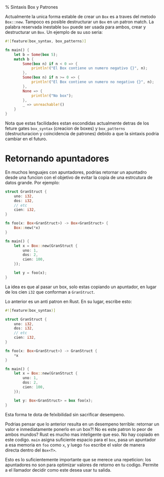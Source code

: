 %  Sintaxis Box y Patrones

Actualmente la unica forma estable de crear un `Box` es a traves del metodo `Box::new`. Tampoco es posible destructurar un `Box` en un patron match. La palabra reservada inestable `box` puede ser usada para ambos, crear y destructurar un `Box`. Un ejemplo de su uso seria:

```rust
#![feature(box_syntax, box_patterns)]

fn main() {
    let b = Some(box 5);
    match b {
        Some(box n) if n < 0 => {
            println!("El Box contiene un numero negativo {}", n);
        },
        Some(box n) if n >= 0 => {
            println!("El Box contiene un numero no negativo {}", n);
        },
        None => {
            println!("No box");
        },
        _ => unreachable!()
    }
}
```

Nota que estas facilidades estan escondidas actualmente detras de los feture gates `box_syntax` (creacion de boxes) y `box_patterns` (destructuracion y coincidencia de patrones) debido a que la sintaxis podria cambiar en el futuro.

# Retornando apuntadores

En muchos lenguajes con apuntadores, podrias retornar un apuntadro desde una funcion con el objetivo de evitar la copia de una estrcutura de datos grande. Por ejemplo:

```rust
struct GranStruct {
    uno: i32,
    dos: i32,
    // etc
    cien: i32,
}

fn foo(x: Box<GranStruct>) -> Box<GranStruct> {
    Box::new(*x)
}

fn main() {
    let x = Box::new(GranStruct {
        uno: 1,
        dos: 2,
        cien: 100,
    });

    let y = foo(x);
}
```

La idea es que al pasar un box, solo estas copiando un apuntador, en lugar de los cien `i32` que conforman a `GranStruct`.

Lo anterior es un anti patron en Rust. En su lugar, escribe esto:

```rust
#![feature(box_syntax)]

struct GranStruct {
    uno: i32,
    dos: i32,
    // etc
    cien: i32,
}

fn foo(x: Box<GranStruct>) -> GranStruct {
    *x
}

fn main() {
    let x = Box::new(GranStruct {
        uno: 1,
        dos: 2,
        cien: 100,
    });

    let y: Box<GranStruct> = box foo(x);
}
```

Esta forma te dota de felxibilidad sin sacrificar desempeno.

Podrias pensar que lo anterior resulta en un desempeno terrible: retornar un valor e inmediatamente ponerlo en un box?! No es este patron lo peor de ambos mundos? Rust es mucho mas inteligente que eso. No hay copiado en este codigo. `main` asigna suficiente espacio para el `box`, pasa un apuntador a esa memoria en `foo` como `x`, y luego `foo` escribe el valor de manera directa dentro del `Box<T>`.

Esto es lo suficientemente importante que se merece una repeticion: los apuntadores no son para optimizar valores de retorno en tu codigo. Permite a el llamador decidir como este desea usar tu salida.
